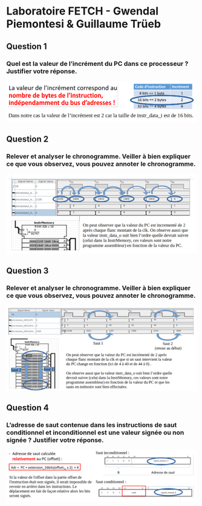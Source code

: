 # Laboratoire FETCH - Gwendal Piemontesi & Guillaume Trüeb

## Question 1
### Quel est la valeur de l’incrément du PC dans ce processeur ? Justifier votre réponse.
![](img/Labo_Fetch_Q1.png)

## Question 2
### Relever et analyser le chronogramme. Veiller à bien expliquer ce que vous observez, vous pouvez annoter le chronogramme.
![](img/Labo_Fetch_Q2.png)

## Question 3
### Relever et analyser le chronogramme. Veiller à bien expliquer ce que vous observez, vous pouvez annoter le chronogramme.
![](img/Labo_Fetch_Q3.png)

## Question 4
### L’adresse de saut contenue dans les instructions de saut conditionnel et inconditionnel est une valeur signée ou non signée ? Justifier votre réponse.
![](img/Labo_Fetch_Q4.png)
